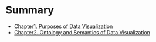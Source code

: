 # Summary

* [Chapter1. Purposes of Data Visualization](body/chapter_01/README.md)
* [Chapter2. Ontology and Semantics of Data Visualization](body/chapter_02/README.md)